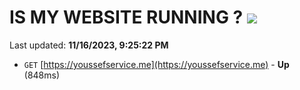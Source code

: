 # IS MY WEBSITE RUNNING ? [![](https://img.shields.io/static/v1?label=Sponsor&message=%E2%9D%A4&logo=GitHub&color=%23fe8e86)](https://github.com/sponsors/<username>)

Last updated: **11/16/2023, 9:25:22 PM**

- `GET` [https://youssefservice.me](https://youssefservice.me) - **Up** (848ms)

